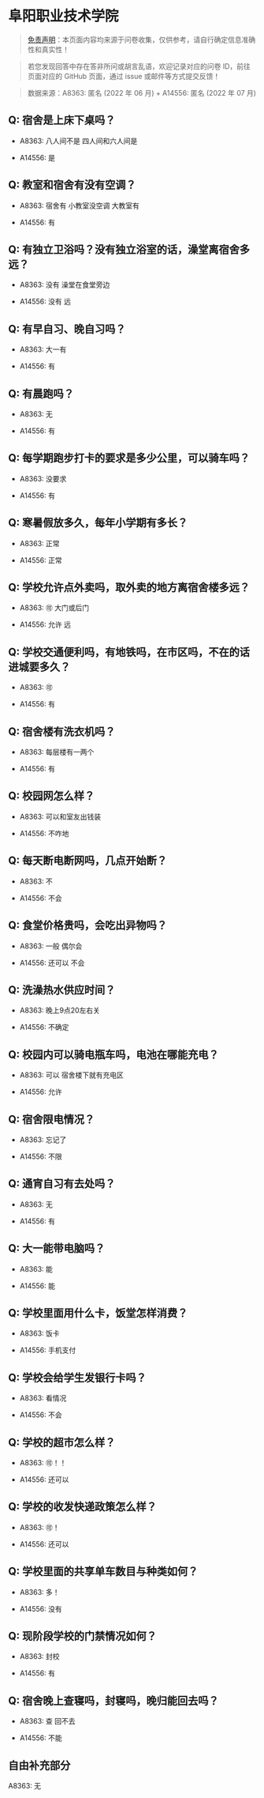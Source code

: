 # 阜阳职业技术学院

> [免责声明](https://colleges.chat/#_3)：本页面内容均来源于问卷收集，仅供参考，请自行确定信息准确性和真实性！

> 若您发现回答中存在答非所问或胡言乱语，欢迎记录对应的问卷 ID，前往页面对应的 GitHub 页面，通过 issue 或邮件等方式提交反馈！

> 数据来源：A8363: 匿名 (2022 年 06 月) + A14556: 匿名 (2022 年 07 月)

## Q: 宿舍是上床下桌吗？

- A8363: 八人间不是 四人间和六人间是

- A14556: 是

## Q: 教室和宿舍有没有空调？

- A8363: 宿舍有 小教室没空调 大教室有

- A14556: 有

## Q: 有独立卫浴吗？没有独立浴室的话，澡堂离宿舍多远？

- A8363: 没有 澡堂在食堂旁边

- A14556: 没有 远

## Q: 有早自习、晚自习吗？

- A8363: 大一有

- A14556: 有

## Q: 有晨跑吗？

- A8363: 无

- A14556: 有

## Q: 每学期跑步打卡的要求是多少公里，可以骑车吗？

- A8363: 没要求

- A14556: 有

## Q: 寒暑假放多久，每年小学期有多长？

- A8363: 正常

- A14556: 正常

## Q: 学校允许点外卖吗，取外卖的地方离宿舍楼多远？

- A8363: 🉑 大门或后门

- A14556: 允许 远

## Q: 学校交通便利吗，有地铁吗，在市区吗，不在的话进城要多久？

- A8363: 🉑

- A14556: 有

## Q: 宿舍楼有洗衣机吗？

- A8363: 每层楼有一两个

- A14556: 有

## Q: 校园网怎么样？

- A8363: 可以和室友出钱装

- A14556: 不咋地

## Q: 每天断电断网吗，几点开始断？

- A8363: 不

- A14556: 不会

## Q: 食堂价格贵吗，会吃出异物吗？

- A8363: 一般 偶尔会

- A14556: 还可以 不会

## Q: 洗澡热水供应时间？

- A8363: 晚上9点20左右关

- A14556: 不确定

## Q: 校园内可以骑电瓶车吗，电池在哪能充电？

- A8363: 可以 宿舍楼下就有充电区

- A14556: 允许

## Q: 宿舍限电情况？

- A8363: 忘记了

- A14556: 不限

## Q: 通宵自习有去处吗？

- A8363: 无

- A14556: 有

## Q: 大一能带电脑吗？

- A8363: 能

- A14556: 能

## Q: 学校里面用什么卡，饭堂怎样消费？

- A8363: 饭卡

- A14556: 手机支付

## Q: 学校会给学生发银行卡吗？

- A8363: 看情况

- A14556: 不会

## Q: 学校的超市怎么样？

- A8363: 🉑！！

- A14556: 还可以

## Q: 学校的收发快递政策怎么样？

- A8363: 🉑！

- A14556: 还可以

## Q: 学校里面的共享单车数目与种类如何？

- A8363: 多！

- A14556: 没有

## Q: 现阶段学校的门禁情况如何？

- A8363: 封校

- A14556: 有

## Q: 宿舍晚上查寝吗，封寝吗，晚归能回去吗？

- A8363: 查 回不去

- A14556: 不能

## 自由补充部分

A8363: 无